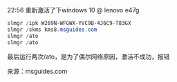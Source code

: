 22:56 重新激活了下windows 10 @ lenovo e47g
```powershell
slmgr /ipk W269N-WFGWX-YVC9B-4J6C9-T83GX
slmgr /skms kms8.msguides.com
slmgr /ato
slmgr /ato
```

最后运行两次/ato，是为了偶尔网络原因，激活不成功，报错

来源：msguides.com

